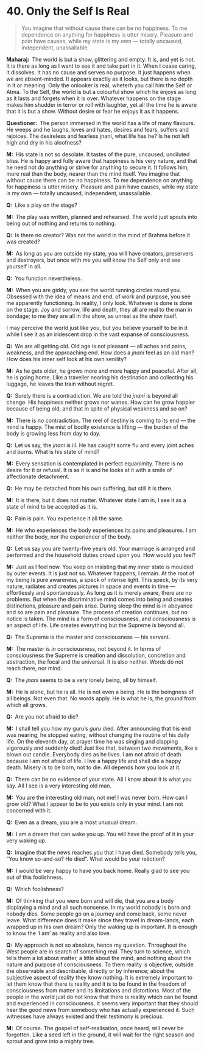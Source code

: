 # 40. Only the Self Is Real

>You imagine that without cause there can be no happiness. To me dependence on 
anything for happiness is utter misery. Pleasure and pain have causes, while 
my state is my own — totally uncaused, independent, unassailable.

**Maharaj:**&ensp;The world is but a show, glittering and empty. It is, and 
yet is not. It is there as long as I want to see it and take part in it. When 
I cease caring, it dissolves. It has no cause and serves no purpose. It just 
happens when we are absent-minded. It appears exactly as it looks, but there 
is no depth in it or meaning. Only the onlooker is real, wheterh you call him 
the Self or <span data-tippy-content="The Supreme Self, the individual soul. 
<em>Atman</em> is beyond all the three <em>gunas</em> of <em>prakriti</em>. It 
is not the <em>atman</em> that acts but only the 
<em>prakriti</em>.">Atma</span>. To the Self, the world is but a colourful 
show which he enjoys as long as it lasts and forgets when it is over. Whatever 
happens on the stage makes him shudder in terror or roll with laughter, yet 
all the time he is aware that it is but a show. Without desire or fear he 
enjoys it as it happens.

**Questioner:**&ensp;The person immersed in the world has a life of many 
flavours. He weeps and he laughs, loves and hates, desires and fears, suffers 
and rejoices. The desireless and fearless <span data-tippy-content="The 
knower, especially of the higher knowledge derived from meditation; “closely 
related to the knowledge of Brahman”.">jnani</span>, what life has he? Is he 
not left high and dry in his aloofness?

**M:**&ensp;His state is not so desolate. It tastes of the pure, uncaused, 
undiluted bliss. He is happy and fully aware that happiness is his very 
nature, and that he need not do anything or strive for anything to secure it. 
It follows him, more real than the body, nearer than the mind itself. You 
imagine that without cause there can be no happiness. To me dependence on 
anything for happiness is utter misery. Pleasure and pain have causes, while 
my state is my own — totally uncaused, independent, unassailable.

**Q:**&ensp;Like a play on the stage?

**M:**&ensp;The play was written, planned and rehearsed. The world just spouts 
into being out of nothing and returns to nothing.

**Q:**&ensp;Is there no creator? Was not the world in the mind of <span 
data-tippy-content="One of the gods of the Hindu trinity: Brahma, the creator; 
Vishnu, the preserver; Shiva, the destroyer.">Brahma</span> before it was 
created?

**M:**&ensp;As long as you are outside my state, you will have creators, 
preservers and destroyers, but once with me you will know the Self only and 
see yourself in all.

**Q:**&ensp;You function nevertheless.

**M:**&ensp;When you are giddy, you see the world running circles round you. 
Obsessed with the idea of means and end, of work and purpose, you see me 
apparently functioning. In reality, I only look. Whatever is done is done on 
the stage. Joy and sorrow, life and death, they all are real to the man in 
bondage; to me they are all in the show, as unreal as the show itself. 

I may perceive the world just like you, but you believe yourself to be in it 
while I see it as an iridescent drop in the vast expanse of consciousness.

**Q:**&ensp;We are all getting old. Old age is not pleasant — all aches and 
pains, weakness, and the approaching end. How does a *jnani* feel as an old 
man? How does his inner self look at his own senility?

**M:**&ensp;As he gets older, he grows more and more happy and peaceful. After 
all, he is going home. Like a traveller nearing his destination and collecting 
his luggage, he leaves the train without regret.

**Q:**&ensp;Surely there is a contradiction. We are told the *jnani* is beyond 
all change. His happiness neither grows nor wanes. How can he grow happier 
because of being old, and that in spite of physical weakness and so on?

**M:**&ensp;There is no contradiction. The reel of destiny is coming to its 
end — the mind is happy. The mist of bodily existence is lifting — the burden 
of the body is growing less from day to day.

**Q:**&ensp;Let us say, the *jnani* is ill. He has caught some flu and every 
joint aches and burns. What is his state of mind?

**M:**&ensp;Every sensation is contemplated in perfect equanimity. There is no 
desire for it or refusal. It is as it is and he looks at it with a smile of 
affectionate detachment.

**Q:**&ensp;He may be detached from his own suffering, but still it is there.

**M:**&ensp;It is there, but it does not matter. Whatever state I am in, I see 
it as a state of mind to be accepted as it is.

**Q:**&ensp;Pain is pain. You experience it all the same.

**M:**&ensp;He who experiences the body experiences its pains and pleasures. I 
am neither the body, nor the experiencer of the body.

**Q:**&ensp;Let us say you are twenty-five years old. Your marriage is 
arranged and performed and the household duties crowd upon you. How would you 
feel?

**M:**&ensp;Just as I feel now. You keep on insisting that my inner state is 
moulded by outer events. It is just not so. Whatever happens, I remain. At the 
root of my being is pure awareness, a speck of intense light. This speck, by 
its very nature, radiates and creates pictures in space and events in time — 
effortlessly and spontaneously. As long as it is merely aware, there are no 
problems. But when the discriminative mind comes into being and creates 
distinctions, pleasure and pain arise. During sleep the mind is in abeyance 
and so are pain and pleasure. The process of creation continues, but no notice 
is taken. The mind is a form of consciousness, and consciousness is an aspect 
of life. Life creates everything but the Supreme is beyond all.

**Q:**&ensp;The Supreme is the master and consciousness — his servant.

**M:**&ensp;The master is *in* consciousness, not beyond it. In terms of 
consciousness the Supreme is creation and dissolution, concretion and 
abstraction, the focal and the universal. It is also neither. Words do not 
reach there, nor mind.

**Q:**&ensp;The *jnani* seems to be a very lonely being, all by himself.

**M:**&ensp;He is alone, but he is all. He is not even a being. He is the 
beingness of all beings. Not even that. No words apply. He is what he is, the 
ground from which all grows.

**Q:**&ensp;Are you not afraid to die?

**M:**&ensp;I shall tell you how my <span data-tippy-content="Spiritual 
teacher, preceptor.">guru</span>’s *guru* died. After announcing that his end 
was nearing, he stopped eating, without changing the routine of his daily 
life. On the eleventh day, at prayer time he was singing and clapping 
vigorously and suddenly died! Just like that, between two movements, like a 
blown out candle. Everybody dies as he lives. I am not afraid of death because 
I am not afraid of life. I live a happy life and shall die a happy death. 
Misery is to be born, not to die. All depends how you look at it.

**Q:**&ensp;There can be no evidence of your state. All I know about it is 
what you say. All I see is a very interesting old man.

**M:**&ensp;You are the interesting old man, not me! I was never born. How can 
I grow old? What I appear to be to you exists only in your mind. I am not 
concerned with it.

**Q:**&ensp;Even as a dream, you are a most unusual dream.

**M:**&ensp;I am a dream that can wake you up. You will have the proof of it 
in your very waking up.

**Q:**&ensp;Imagine that the news reaches you that I have died. Somebody tells 
you, “You know so-and-so? He died”. What would be your reäction?

**M:**&ensp;I would be very happy to have you back home. Really glad to see 
you out of this foolishness.

**Q:**&ensp;Which foolishness?

**M:**&ensp;Of thinking that you were born and will die, that you are a body 
displaying a mind and all such nonsense. In my world nobody is born and nobody 
dies. Some people go on a journey and come back, some never leave. What 
difference does it make since they travel in dream-lands, each wrapped up in 
his own dream? Only the waking up is important. It is enough to know the ‘I 
am’ as reality and also love.

**Q:**&ensp;My approach is not so absolute, hence my question. Throughout the 
West people are in search of something real. They turn to science, which tells 
them a lot about matter, a little about the mind, and nothing about the nature 
and purpose of consciousness. To them reality is objective, outside the 
observable and describable, directly or by inference; about the subjective 
aspect of reality they know nothing. It is extremely important to let them 
know that there is reality and it is to be found in the freedom of 
consciousness from matter and its limitations and distortions. Most of the 
people in the world just do not know that there is reality which can be found 
and experienced in consciousness. It seems very important that they should 
hear the good news from somebody who has actually experienced it. Such 
witnesses have always existed and their testimony is precious.

**M:**&ensp;Of course. The gospel of self-realisation, once heard, will never 
be forgotten. Like a seed left in the ground, it will wait for the right 
season and sprout and grow into a mighty tree.

<script>
export default {
  props: ["slot-key"],
  mounted () {
    tippy("[data-tippy-content]", {allowHTML: true});
  }
}
</script>